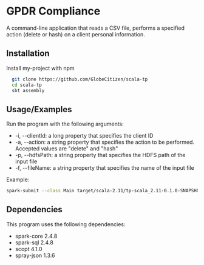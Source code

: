 
# GPDR Compliance

A command-line application that reads a CSV file, performs a specified action (delete or hash) on a client personal 
information.




## Installation

Install my-project with npm

```bash
  git clone https://github.com/GlobeCitizen/scala-tp
  cd scala-tp
  sbt assembly
```
    
## Usage/Examples
Run the program with the following arguments:

* -i, --clientId: a long property that specifies the client ID
* -a, --action: a string property that specifies the action to be performed. Accepted values are "delete" and "hash"
* -p, --hdfsPath: a string property that specifies the HDFS path of the input file
* -f, --fileName: a string property that specifies the name of the input file

Example:
```bash
spark-submit --class Main target/scala-2.11/tp-scala_2.11-0.1.0-SNAPSHOT.jar  -i 12345 -a delete -p hdfs://localhost:9000/ -f input.csv

```


## Dependencies
This program uses the following dependencies:

* spark-core 2.4.8
* spark-sql 2.4.8
* scopt 4.1.0
* spray-json 1.3.6
